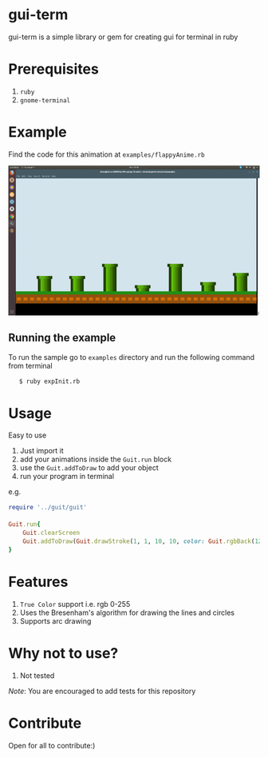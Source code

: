 # gui-term
gui-term is a simple library or gem for creating gui for terminal in ruby

# Prerequisites

1. `ruby`
2. `gnome-terminal`

# Example
Find the code for this animation at `examples/flappyAnime.rb`

<img src="./examples/sample.gif" width = "640px" height="300px" alt="example gui-term" />

## Running the example
 To run the sample go to `examples` directory and run the following command from terminal
 ```bash
 	$ ruby expInit.rb
 ```

# Usage

Easy to use

1. Just import it 
2. add your animations inside the `Guit.run` block
3. use the `Guit.addToDraw` to add your object
4. run your program in terminal

e.g.
```ruby
require '../guit/guit'

Guit.run{
	Guit.clearScreen
	Guit.addToDraw(Guit.drawStroke(1, 1, 10, 10, color: Guit.rgbBack(128, 120, 123)))
}
```

# Features

1. `True Color` support i.e. rgb 0-255
2. Uses the Bresenham's algorithm for drawing the lines and circles
3. Supports arc drawing

# Why not to use?

1. Not tested

*Note*: You are encouraged to add tests for this repository

# Contribute

Open for all to contribute:)
